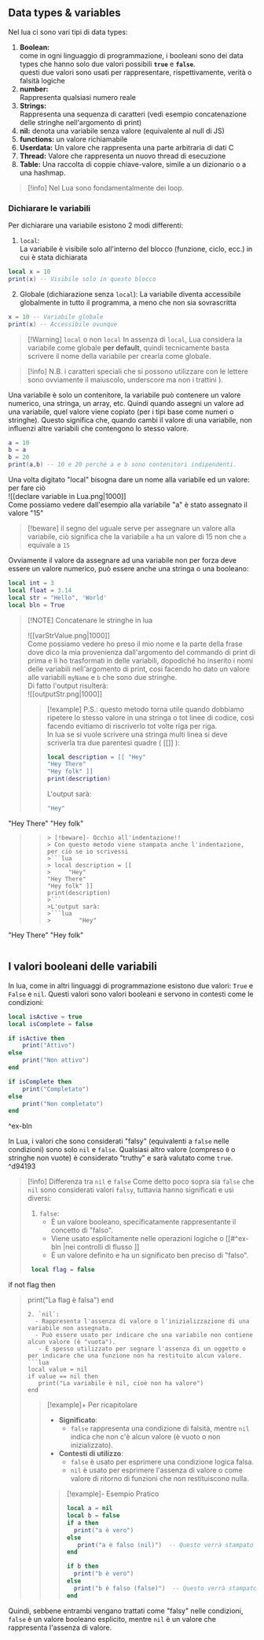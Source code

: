 ## Data types & variables

Nel lua ci sono vari tipi di data types:

1. **Boolean:**  
    come in ogni linguaggio di programmazione, i booleani sono dei data types che hanno solo due valori possibili **`true`** e **`false`**.  
    questi due valori sono usati per rappresentare, rispettivamente, verità o falsità logiche
2. **number:**  
    Rappresenta qualsiasi numero reale
3. **Strings:**  
    Rappresenta una sequenza di caratteri (vedi esempio concatenazione delle stringhe nell'argomento di print)
4. **nil:** 
   denota una variabile senza valore (equivalente al null di JS)
5. **functions:** 
   un valore richiamabile
6. **Userdata:** 
   Un valore che rappresenta una parte arbitraria di dati C
7. **Thread:** 
   Valore che rappresenta un nuovo thread di esecuzione
8. **Table:** 
   Una raccolta di coppie chiave-valore, simile a un dizionario o a una hashmap.  
> [!info] Nel Lua sono fondamentalmente dei loop.


### Dichiarare le variabili 
Per dichiarare una variabile  esistono 2 modi differenti: 
1.  `local`:  
   La variabile è visibile solo all'interno del blocco (funzione, ciclo, ecc.) in cui è stata dichiarata 
```lua
local x = 10
print(x) -- Visibile solo in questo blocco 
```

2. Globale (dichiarazione senza `local`): 
   La variabile diventa accessibile globalmente in tutto il programma, a meno che non sia sovrascritta 
```lua 
x = 10 -- Variabile globale
print(x) -- Accessibile ovunque
```

> [!Warning] `local` o non `local`
> In assenza di `local`, Lua considera la variabile come globale **per default**, quindi tecnicamente basta scrivere il nome della variabile per crearla come globale.

> [!info] N.B.
> i caratteri speciali che si possono utilizzare con le lettere sono ovviamente il maiuscolo, underscore ma non i trattini ).  

Una variabile è solo un contenitore, la variabile può contenere un valore numerico, una stringa, un array, etc. 
Quindi quando assegni un valore ad una variabile, quel valore viene copiato (per i tipi base come numeri o stringhe). Questo significa che, quando cambi il valore di una variabile, non influenzi altre variabili che contengono lo stesso valore.
```lua 
a = 10
b = a
b = 20
print(a,b) -- 10 e 20 perché a e b sono contenitori indipendenti.

```
Una volta digitato "local" bisogna dare un nome alla variabile ed un valore: per fare ciò  
 ![[declare variable in Lua.png|1000]]   
Come possiamo vedere dall'esempio alla variabile "a" è stato assegnato il valore "15"  

> [!beware]
>il segno del uguale serve per assegnare un valore alla variabile, ciò significa che la variabile `a` ha un valore di 15  non che `a` equivale a `15` 

Ovviamente il valore da assegnare ad una variabile non per forza deve essere un valore numerico, può essere anche una stringa o una booleano:  

```lua 
local int = 3 
local float = 3.14
local str = "Hello", 'World'
local bln = True 
```

> [!NOTE] Concatenare le stringhe in lua 
> 
> ![[varStrValue.png|1000]]  
> Come possiamo vedere ho preso il mio nome e la parte della frase dove dico la mia provenienza dall'argomento del commando di print di prima e li ho trasformati in delle variabili, dopodiché ho inserito i nomi delle variabili nell'argomento di print, cosi facendo ho dato un valore alle variabili `myName` e `b` che sono due stringhe.  
> Di fatto l'output risulterà:  
> ![[outputStr.png|1000]]    
>
> >[!example] P.S.: 
> > questo metodo torna utile quando dobbiamo ripetere lo stesso valore in una stringa o tot linee di codice, così facendo evitiamo di riscriverlo tot volte riga per riga.  
> > In lua se si vuole scrivere una stringa multi linea si deve scriverla tra due parentesi quadre ( \[\[\]\] ):  
>>```lua
> > local description = [[ "Hey" 
> > "Hey There"
> >"Hey folk" ]]  
> >print(description)
>>```
>>L'output sarà:
>>```lua
>>"Hey"
"Hey There"
"Hey folk"
>>```
>>> [!beware]- Occhio all'indentazione!!
>>> Con questo metodo viene stampata anche l'indentazione, per ciò se io scrivessi 
>>>```lua
>>> local description = [[ 
>>> 	"Hey" 
> > "Hey There"
> >"Hey folk" ]]  
> >print(description)
>>>```
>>>L'output sarà: 
>>>```lua 
>>>        "Hey"
"Hey There"
"Hey folk"
>>>```
>>>

## I valori booleani delle variabili 
In lua, come in altri linguaggi di programmazione esistono due valori: `True` e `False` e `nil`. 
Questi valori sono valori booleani e servono in contesti come le condizioni:


```lua 
local isActive = true
local isComplete = false

if isActive then
    print("Attivo")
else
    print("Non attivo")
end

if isComplete then
    print("Completato")
else
    print("Non completato")
end

```
^ex-bln


In Lua, i valori che sono considerati "falsy" (equivalenti a `false` nelle condizioni) sono solo `nil` e `false`. 
Qualsiasi altro valore (compreso `0` o stringhe non vuote) è considerato "truthy" e sarà valutato come `true`. ^d94193


> [!info] Differenza tra `nil` e `false` 
> Come detto poco sopra sia `false` che `nil` sono considerati valori `falsy`, tuttavia hanno significati e usi diversi:
> 1. `false`: 
>     - È un valore booleano, specificatamente rappresentante il concetto di "falso". 
>      -  Viene usato esplicitamente nelle operazioni logiche o [[#^ex-bln |nei controlli di flusso  ]]
>      - È un valore definito e ha un significato ben preciso di "falso".
>```lua
>  local flag = false
if not flag then
 >   print("La flag è falsa")
>end
>```
>2. `nil`:
>   - Rappresenta l'assenza di valore o l'inizializzazione di una variabile non assegnata.
>   - Può essere usato per indicare che una variabile non contiene alcun valore (è "vuota").
>    - È spesso utilizzato per segnare l'assenza di un oggetto o per indicare che una funzione non ha restituito alcun valore.
>```lua 
>local value = nil
>if value == nil then
>    print("La variabile è nil, cioè non ha valore")
>end 
>```
>
>
>> [!example]+ Per ricapitolare 
> >- **Significato**:
 >>   - `false` rappresenta una condizione di falsità, mentre `nil` indica che non c'è alcun valore (è vuoto o non inizializzato).
>>- **Contesti di utilizzo**:
 >>   - `false` è usato per esprimere una condizione logica falsa.
 >>   - `nil` è usato per esprimere l'assenza di valore o come valore di ritorno di funzioni che non restituiscono nulla.
>>> [!example]- Esempio Pratico
>>>```lua
>  >> local a = nil
>>>local b = false
>>>if a then
 >>>   print("a è vero")
>>>else
>>>    print("a è falso (nil)")  -- Questo verrà stampato
>>>end
>>>
>>>if b then
 >>>   print("b è vero")
>>>else
 >>>   print("b è falso (false)")  -- Questo verrà stampato
>>>end
>>>```
>>> 
Quindi, sebbene entrambi vengano trattati come "falsy" nelle condizioni, `false` è un valore booleano esplicito, mentre `nil` è un valore che rappresenta l'assenza di valore.

## 